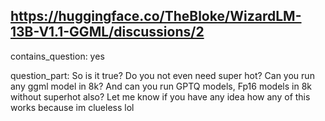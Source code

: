 ## https://huggingface.co/TheBloke/WizardLM-13B-V1.1-GGML/discussions/2

contains_question: yes

question_part: So is it true? Do you not even need super hot? Can you run any ggml model in 8k? And can you run GPTQ models, Fp16 models in 8k without superhot also? Let me know if you have any idea how any of this works because im clueless lol